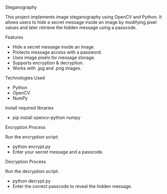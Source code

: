 Steganography

This project implements image steganography using OpenCV and Python. It allows users to hide a secret message inside an image by modifying pixel values and later retrieve the hidden message using a passcode.

 Features
- Hide a secret message inside an image.
- Protects message access with a password.
- Uses image pixels for message storage.
- Supports encryption & decryption.
- Works with .jpg and .png images.

Technologies Used
- Python
- OpenCV
- NumPy

Install required libraries

- pip install opencv-python numpy

Encryption Process

Run the encryption script:
- python encrypt.py
- Enter your secret message and a passcode.

Decryption Process

Run the decryption script:
- python decrypt.py
- Enter the correct passcode to reveal the hidden message.
